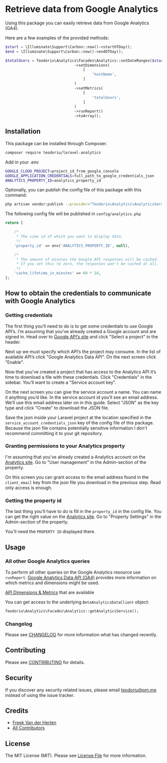 # Retrieve data from Google Analytics

Using this package you can easily retrieve data from Google Analytics (GA4).

Here are a few examples of the provided methods:

```php
$start = \Illuminate\Support\Carbon::now()->startOfDay();
$end = \Illuminate\Support\Carbon::now()->endOfDay();

$totalUsers = Teodoriu\Analytics\Facades\Analytics::setDateRanges($start, $end)
                               ->setDimensions(
                                   [
                                       'hostName',
                                   ]
                               )
                               ->setMetrics(
                                   [
                                       'totalUsers',
                                   ]
                               )
                               ->runReport()
                               ->toArray();
```

## Installation

This package can be installed through Composer.

``` bash
composer require teodoriu/laravel-analytics
```

Add in your .env

```bash
GOOGLE_CLOUD_PROJECT=project_id_from_google_console
GOOGLE_APPLICATION_CREDENTIALS=full_path_to_google_credentials_json
ANALYTICS_PROPERTY_ID=analytics_property_id
```

Optionally, you can publish the config file of this package with this command:

``` bash
php artisan vendor:publish --provider="Teodoriu\Analytics\AnalyticsServiceProvider"
```

The following config file will be published in `config/analytics.php`

```php
return [

    /*
     * The view id of which you want to display data.
     */
    'property_id' => env('ANALYTICS_PROPERTY_ID', null),

    /*
     * The amount of minutes the Google API responses will be cached.
     * If you set this to zero, the responses won't be cached at all.
     */
    'cache_lifetime_in_minutes' => 60 * 24,
];
```

## How to obtain the credentials to communicate with Google Analytics

### Getting credentials

The first thing you’ll need to do is to get some credentials to use Google API’s. I’m assuming that you’ve already created a Google account and are signed in. Head over to [Google API’s site](https://console.developers.google.com/apis) and click "Select a project" in the header.

Next up we must specify which API’s the project may consume. In the list of available API’s click "Google Analytics Data API". On the next screen click "Enable".

Now that you’ve created a project that has access to the Analytics API it’s time to download a file with these credentials. Click "Credentials" in the sidebar. You’ll want to create a "Service account key".

On the next screen you can give the service account a name. You can name it anything you’d like. In the service account id you’ll see an email address. We’ll use this email address later on in this guide. Select "JSON" as the key type and click "Create" to download the JSON file.

Save the json inside your Laravel project at the location specified in the `service_account_credentials_json` key of the config file of this package. Because the json file contains potentially sensitive information I don't recommend committing it to your git repository.

### Granting permissions to your Analytics property

I'm assuming that you've already created a Analytics account on the [Analytics site](https://analytics.google.com/analytics). Go to "User management" in the Admin-section of the property.

On this screen you can grant access to the email address found in the `client_email` key from the json file you download in the previous step. Read only access is enough.

### Getting the property id

The last thing you'll have to do is fill in the `property_id` in the config file. You can get the right value on the [Analytics site](https://analytics.google.com/analytics). Go to "Property Settings" in the Admin-section of the property.

You'll need the `PROPERTY ID` displayed there.

## Usage

### All other Google Analytics queries

To perform all other queries on the Google Analytics resource use `runReport`.  [Google Analytics Data API (GA4)](https://developers.google.com/analytics/devguides/reporting/data/v1/basics) provides more information on which metrics and dimensions might be used.

[API Dimensions & Metrics](https://developers.google.com/analytics/devguides/reporting/data/v1/api-schema) that are available

You can get access to the underlying `BetaAnalyticsDataClient` object:

```php
Teodoriu\Analytics\Facades\Analytics::getAnalyticsService();
```

### Changelog

Please see [CHANGELOG](CHANGELOG.md) for more information what has changed recently.

## Contributing

Please see [CONTRIBUTING](CONTRIBUTING.md) for details.

## Security

If you discover any security related issues, please email teodoriu@pm.me instead of using the issue tracker.

## Credits

- [Freek Van der Herten](https://github.com/freekmurze)
- [All Contributors](../../contributors)

## License

The MIT License (MIT). Please see [License File](LICENSE.md) for more information.
